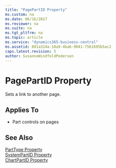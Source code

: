 ```yaml
---
title: "PagePartID Property"
ms.custom: na
ms.date: 06/16/2017
ms.reviewer: na
ms.suite: na
ms.tgt_pltfrm: na
ms.topic: article
ms.service: "dynamics365-business-central"
ms.assetid: 891a324a-18a9-4ba6-9041-7561695b5ac2
caps.latest.revision: 5
author: SusanneWindfeldPedersen
---
```


 

# PagePartID Property
Sets a link to another page.  
  
## Applies To  
  
-   Part controls on pages  
  
## See Also  
 [PartType Property](devenv-parttype-property.md)   
 [SystemPartID Property](devenv-systempartid-property.md)   
 [ChartPartID Property](devenv-chartpartid-property.md)
